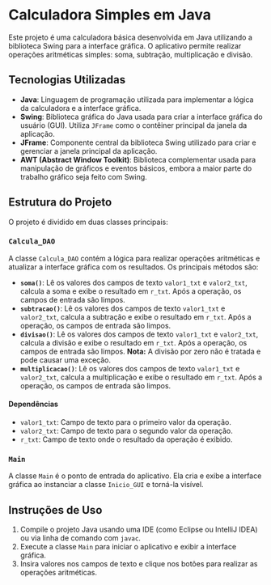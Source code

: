 # Calculadora Simples em Java

Este projeto é uma calculadora básica desenvolvida em Java utilizando a biblioteca Swing para a interface gráfica. O aplicativo permite realizar operações aritméticas simples: soma, subtração, multiplicação e divisão.

## Tecnologias Utilizadas

- **Java**: Linguagem de programação utilizada para implementar a lógica da calculadora e a interface gráfica.
- **Swing**: Biblioteca gráfica do Java usada para criar a interface gráfica do usuário (GUI). Utiliza `JFrame` como o contêiner principal da janela da aplicação.
- **JFrame**: Componente central da biblioteca Swing utilizado para criar e gerenciar a janela principal da aplicação.
- **AWT (Abstract Window Toolkit)**: Biblioteca complementar usada para manipulação de gráficos e eventos básicos, embora a maior parte do trabalho gráfico seja feito com Swing.

## Estrutura do Projeto

O projeto é dividido em duas classes principais:

### `Calcula_DAO`

A classe `Calcula_DAO` contém a lógica para realizar operações aritméticas e atualizar a interface gráfica com os resultados. Os principais métodos são:

- **`soma()`**: Lê os valores dos campos de texto `valor1_txt` e `valor2_txt`, calcula a soma e exibe o resultado em `r_txt`. Após a operação, os campos de entrada são limpos.
- **`subtracao()`**: Lê os valores dos campos de texto `valor1_txt` e `valor2_txt`, calcula a subtração e exibe o resultado em `r_txt`. Após a operação, os campos de entrada são limpos.
- **`divisao()`**: Lê os valores dos campos de texto `valor1_txt` e `valor2_txt`, calcula a divisão e exibe o resultado em `r_txt`. Após a operação, os campos de entrada são limpos. **Nota:** A divisão por zero não é tratada e pode causar uma exceção.
- **`multiplicacao()`**: Lê os valores dos campos de texto `valor1_txt` e `valor2_txt`, calcula a multiplicação e exibe o resultado em `r_txt`. Após a operação, os campos de entrada são limpos.

#### Dependências

- `valor1_txt`: Campo de texto para o primeiro valor da operação.
- `valor2_txt`: Campo de texto para o segundo valor da operação.
- `r_txt`: Campo de texto onde o resultado da operação é exibido.

### `Main`

A classe `Main` é o ponto de entrada do aplicativo. Ela cria e exibe a interface gráfica ao instanciar a classe `Inicio_GUI` e torná-la visível.

## Instruções de Uso

1. Compile o projeto Java usando uma IDE (como Eclipse ou IntelliJ IDEA) ou via linha de comando com `javac`.
2. Execute a classe `Main` para iniciar o aplicativo e exibir a interface gráfica.
3. Insira valores nos campos de texto e clique nos botões para realizar as operações aritméticas.

